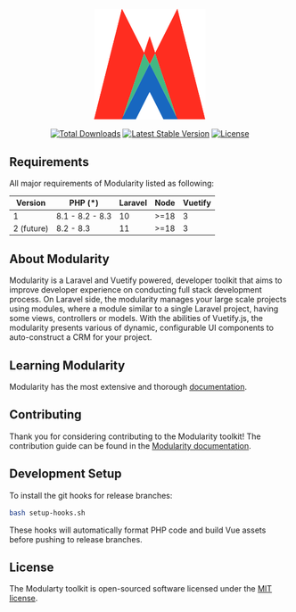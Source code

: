 <p align="center"><a href="https://modularity.unusualify.com" target="_blank"><img src="./modularity.png" width="200" alt="Modulariy Logo"></a></p>

<p align="center">
<a href="https://packagist.org/packages/unusualify/modularity"><img src="https://img.shields.io/packagist/dt/unusualify/modularity" alt="Total Downloads"></a>
<a href="https://packagist.org/packages/unusualify/modularity"><img src="https://img.shields.io/packagist/v/unusualify/modularity" alt="Latest Stable Version"></a>
<a href="https://packagist.org/packages/unusualify/modularity"><img src="https://img.shields.io/packagist/l/unusualify/modularity" alt="License"></a>
</p>

## Requirements

All major requirements of Modularity listed as following: 

<div class="overflow-auto">

| Version    | PHP (*)          | Laravel | Node | Vuetify |
| ---        | ---              | ---     | ---  | ---     |
| 1          | 8.1 - 8.2 - 8.3  | 10      | >=18 | 3       |
| 2 (future) | 8.2 - 8.3        | 11      | >=18 | 3       |

</div>


## About Modularity

Modularity is a Laravel and Vuetify powered, developer toolkit that aims to improve developer experience on conducting full stack development process. On Laravel side, the modularity manages your large scale projects using modules, where a module similar to a single Laravel project, having some views, controllers or models. With the abilities of Vuetify.js, the modularity presents various of dynamic, configurable UI components to auto-construct a CRM for your project.

<!-- Modularity takes the pain out of development by easing common tasks used in many web projects, such as:

- [Simple, fast routing engine](https://unusualify.com/modularity/docs/routing).
- [Powerful dependency injection container](https://unusualify.com/modularity/docs/container).
- Multiple back-ends for [session](https://unusualify.com/modularity/docs/session) and [cache](https://unusualify.com/modularity/docs/cache) storage.
- Expressive, intuitive [database ORM](https://unusualify.com/modularity/docs/eloquent).
- Database agnostic [schema migrations](https://unusualify.com/modularity/docs/migrations).
- [Robust background job processing](https://unusualify.com/modularity/docs/queues).
- [Real-time event broadcasting](https://unusualify.com/modularity/docs/broadcasting). -->

## Learning Modularity

Modularity has the most extensive and thorough [documentation](https://modularity.unusualify.com).

## Contributing

Thank you for considering contributing to the Modularity toolkit! The contribution guide can be found in the [Modularity documentation](https://modularity.unusualify.com/contributions).

<!-- ## Code of Conduct

In order to ensure that the Laravel community is welcoming to all, please review and abide by the [Code of Conduct](https://laravel.com/docs/contributions#code-of-conduct). -->

<!-- ## Security Vulnerabilities

If you discover a security vulnerability within Laravel, please send an e-mail to Taylor Otwell via [taylor@laravel.com](mailto:taylor@laravel.com). All security vulnerabilities will be promptly addressed. -->

## Development Setup

To install the git hooks for release branches:

```bash
bash setup-hooks.sh
```
These hooks will automatically format PHP code and build Vue assets before pushing to release branches.

## License

The Modularty toolkit is open-sourced software licensed under the [MIT license](https://opensource.org/licenses/MIT).
